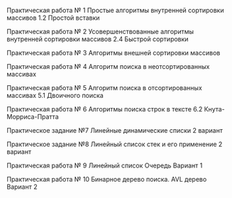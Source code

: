 Практическая работа № 1 Простые алгоритмы внутренней сортировки массивов 1.2 Простой вставки

Практическая работа № 2 Усовершенствованные алгоритмы внутренней сортировки массивов 2.4 Быстрой сортировки

Практическая работа № 3 Алгоритмы внешней сортировки массивов

Практическая работа № 4 Алгоритм поиска в неотсортированных массивах

Практическая работа № 5 Алгоритм поиска в отсортированных массивах 5.1 Двоичного поиска

Практическая работа № 6 Алгоритмы поиска строк в тексте 6.2 Кнута-Морриса-Пратта

Практическое задание №7 Линейные динамические списки 2 вариант

Практическое задание №8 Линейный список стек и его применение 2 вариант

Практическая работа № 9 Линейный список Очередь Вариант 1

Практическая работа № 10 Бинарное дерево поиска. AVL дерево Вариант 2
